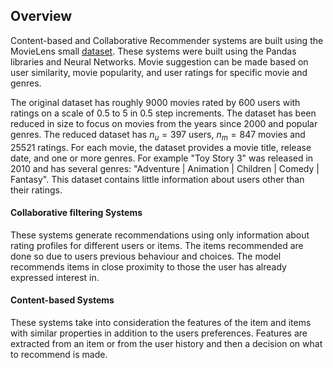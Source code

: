 ## Overview
Content-based and Collaborative Recommender systems are built using the MovieLens small [dataset](https://grouplens.org/datasets/movielens/latest/). These systems were built using the Pandas libraries and Neural Networks. Movie suggestion can be made based on user similarity, movie popularity, and user ratings for specific movie and genres.


The original dataset has roughly 9000 movies rated by 600 users with ratings on a scale of 0.5 to 5 in 0.5 step increments. The dataset has been reduced in size to focus on movies from the years since 2000 and popular genres. The reduced dataset has $n_u = 397$ users, $n_m= 847$ movies and 25521 ratings. 
For each movie, the dataset provides a movie title, release date, and one or more genres. For example "Toy Story 3" was released in 2010 and has several genres: "Adventure | Animation | Children | Comedy | Fantasy". This dataset contains little information about users other than their ratings.


#### Collaborative filtering Systems
These systems generate recommendations using only information about rating profiles for different users or items. The items recommended are done so due to users previous behaviour and choices. The model recommends items in close proximity to those the user has already expressed interest in.


#### Content-based Systems
These systems take into consideration the features of the item and items with similar properties in addition to the users preferences. Features are extracted from an item or from the user history and then a decision on what to recommend is made.

